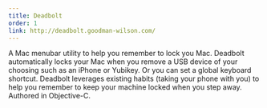 ```yaml
---
title: Deadbolt
order: 1
link: http://deadbolt.goodman-wilson.com/
---
```


A Mac menubar utility to help you remember to lock you Mac. Deadbolt automatically locks your Mac when you remove a USB
device of your choosing such as an iPhone or Yubikey. Or you can set a global keyboard shortcut. Deadbolt leverages
existing habits (taking your phone with you) to help you remember to keep your machine locked when you step away.
Authored in Objective-C.